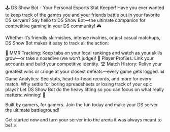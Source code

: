 🕹️ DS Show Bot - Your Personal Esports Stat Keeper!
Have you ever wanted to keep track of the games you and your friends battle out in your favorite DS servers?
Say hello to DS Show Bot—the ultimate companion for competitive gaming in your DS community! 🎮

Whether it’s friendly skirmishes, intense rivalries, or just casual matchups, DS Show Bot makes it easy to track all the action:

🔢 MMR Tracking: Keep tabs on your local rankings and watch as your skills grow—or take a nosedive (we won’t judge)!
💼 Player Profiles: Link your accounts and build your competitive identity.
🏆 Match History: Relive your greatest wins or cringe at your closest defeats—every game gets logged.
📊 Game Analytics: See stats, head-to-head records, and more for every match.
Why settle for boring spreadsheets or losing track of your epic plays? Let DS Show Bot do the heavy lifting so you can focus on what really matters: winning! 🥇

Built by gamers, for gamers. Join the fun today and make your DS server the ultimate battleground!

Get started now and turn your server into the arena it was always meant to be! ⚔️
